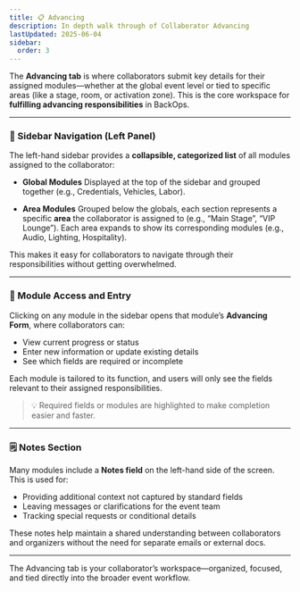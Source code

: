 ```yaml
---
title: 📋 Advancing
description: In depth walk through of Collaborator Advancing
lastUpdated: 2025-06-04
sidebar:
  order: 3
---
```


The **Advancing tab** is where collaborators submit key details for their assigned modules—whether at the global event level or tied to specific areas (like a stage, room, or activation zone). This is the core workspace for **fulfilling advancing responsibilities** in BackOps.

---

### 🧭 Sidebar Navigation (Left Panel)

The left-hand sidebar provides a **collapsible, categorized list** of all modules assigned to the collaborator:

- **Global Modules**
  Displayed at the top of the sidebar and grouped together (e.g., Credentials, Vehicles, Labor).

- **Area Modules**
  Grouped below the globals, each section represents a specific **area** the collaborator is assigned to (e.g., “Main Stage”, “VIP Lounge”). Each area expands to show its corresponding modules (e.g., Audio, Lighting, Hospitality).

This makes it easy for collaborators to navigate through their responsibilities without getting overwhelmed.

---

### 📝 Module Access and Entry

Clicking on any module in the sidebar opens that module’s **Advancing Form**, where collaborators can:

- View current progress or status
- Enter new information or update existing details
- See which fields are required or incomplete

Each module is tailored to its function, and users will only see the fields relevant to their assigned responsibilities.

> 💡 Required fields or modules are highlighted to make completion easier and faster.

---

### 🗒️ Notes Section

Many modules include a **Notes field** on the left-hand side of the screen. This is used for:

- Providing additional context not captured by standard fields
- Leaving messages or clarifications for the event team
- Tracking special requests or conditional details

These notes help maintain a shared understanding between collaborators and organizers without the need for separate emails or external docs.

---

The Advancing tab is your collaborator’s workspace—organized, focused, and tied directly into the broader event workflow.
